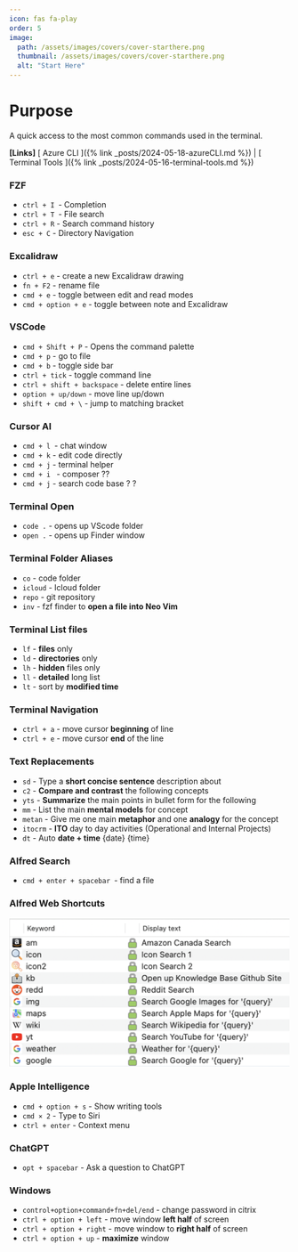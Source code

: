 ```yaml
---
icon: fas fa-play
order: 5
image:
  path: /assets/images/covers/cover-starthere.png
  thumbnail: /assets/images/covers/cover-starthere.png
  alt: "Start Here"
---
```


# Purpose

A quick access to the most common commands used in the terminal.

**[Links]**
[ Azure CLI ]({% link _posts/2024-05-18-azureCLI.md %}) | [ Terminal Tools ]({% link _posts/2024-05-16-terminal-tools.md %})


### FZF

- `ctrl + I `- Completion
- `ctrl + T `- File search
- `ctrl + R` - Search command history
- `esc + C` - Directory Navigation

### Excalidraw
- `ctrl + e` - create a new Excalidraw drawing
- `fn + F2` - rename file
- `cmd + e` - toggle between edit and read modes
- `cmd + option + e` - toggle between note and Excalidraw

### VSCode

- `cmd + Shift + P` - Opens the command palette
- `cmd + p` - go to file
- `cmd + b` - toggle side bar
- `ctrl + tick` - toggle command line
- `ctrl + shift + backspace` - delete entire lines
- `option + up/down` - move line up/down
- `shift + cmd + \` - jump to matching bracket

### Cursor AI
- ``cmd + l ``- chat window
- ``cmd + k``  - edit code directly 
- ``cmd + j`` - terminal helper
- ``cmd + i `` - composer ??
- ``cmd + j`` - search code base ? ?

### Terminal Open
- ``code .`` - opens up VScode folder
- ``open .`` - opens up Finder window


### Terminal Folder Aliases
- `co` - code folder
- `icloud` - Icloud folder
- `repo` - git repository
- `inv` - fzf finder to **open a file into Neo Vim**

### Terminal List files
- `lf` - **files** only
- `ld` - **directories** only
- `lh` - **hidden** files only
- `ll` - **detailed** long list
- `lt` - sort by **modified time**

### Terminal Navigation
- ``ctrl + a`` - move cursor **beginning** of line
- ``ctrl + e`` - move cursor  **end** of the line
### Text Replacements
- ``sd`` - Type a **short concise sentence** description about 
- ``c2`` - **Compare and contrast** the following concepts 
- ``yts``  - **Summarize** the main points in bullet form for the following 
- ``mm`` - List the main **mental models** for concept 
- ``metan`` - Give me one main **metaphor** and one **analogy** for the concept 
- ``itocrm`` - **ITO** day to day activities (Operational and Internal Projects)
- ``dt`` - Auto **date + time** {date} {time}
### Alfred Search
- ``cmd + enter + spacebar ``- find a file

### **Alfred Web Shortcuts**
![Alfred Web Shortcuts](/assets/images/content/alfred.webshortcuts.png)


### Apple Intelligence
- ``cmd + option + s``  - Show writing tools
- ``cmd × 2``  - Type to Siri
- ``ctrl + enter`` - Context menu
### ChatGPT
- `opt + spacebar` - Ask a question to ChatGPT
### Windows
- `control+option+command+fn+del/end` - change password in citrix
- ``ctrl + option + left`` - move window **left half** of screen 
- ``ctrl + option + right`` - move window to **right half** of screen
- ``ctrl + option + up``  - **maximize** window
